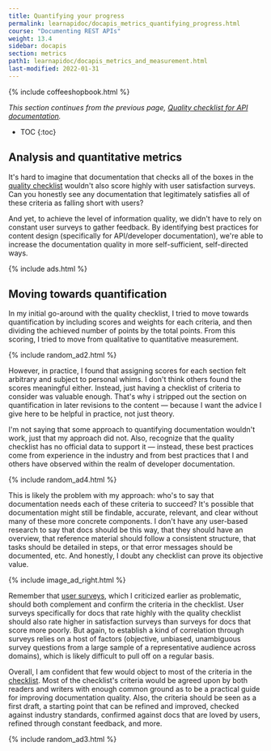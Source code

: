 ```yaml
---
title: Quantifying your progress
permalink: learnapidoc/docapis_metrics_quantifying_progress.html
course: "Documenting REST APIs"
weight: 13.4
sidebar: docapis
section: metrics
path1: learnapidoc/docapis_metrics_and_measurement.html
last-modified: 2022-01-31
---
```


{% include coffeeshopbook.html %}

*This section continues from the previous page, [Quality checklist for API documentation](docapis_quality_checklist.html).*

* TOC
{:toc}  

## Analysis and quantitative metrics

It's hard to imagine that documentation that checks all of the boxes in the [quality checklist](docapis_quality_checklist.html) wouldn't also score highly with user satisfaction surveys. Can you honestly see any documentation that legitimately satisfies all of these criteria as falling short with users?

And yet, to achieve the level of information quality, we didn't have to rely on constant user surveys to gather feedback. By identifying best practices for content design (specifically for API/developer documentation), we're able to increase the documentation quality in more self-sufficient, self-directed ways.

{% include ads.html %}

## Moving towards quantification

In my initial go-around with the quality checklist, I tried to move towards quantification by including scores and weights for each criteria, and then dividing the achieved number of points by the total points. From this scoring, I tried to move from qualitative to quantitative measurement.

{% include random_ad2.html %}

However, in practice, I found that assigning scores for each section felt arbitrary and subject to personal whims. I don't think others found the scores meaningful either. Instead, just having a checklist of criteria to consider was valuable enough. That's why i stripped out the section on quantification in later revisions to the content &mdash; because I want the advice I give here to be helpful in practice, not just theory.

I'm not saying that some approach to quantifying documentation wouldn't work, just that my approach did not. Also, recognize that the quality checklist has no official data to support it &mdash; instead, these best practices come from experience in the industry and from best practices that I and others have observed within the realm of developer documentation.

{% include random_ad4.html %}

This is likely the problem with my approach: who's to say that documentation needs each of these criteria to succeed? It's possible that documentation might still be findable, accurate, relevant, and clear without many of these more concrete components. I don't have any user-based research to say that docs should be this way, that they should have an overview, that reference material should follow a consistent structure, that tasks should be detailed in steps, or that error messages should be documented, etc. And honestly, I doubt any checklist can prove its objective value.

{% include image_ad_right.html %}

Remember that [user surveys](docapis_measuring_impact.html), which I criticized earlier as problematic, should both complement and confirm the criteria in the checklist. User surveys specifically for docs that rate highly with the quality checklist should also rate higher in satisfaction surveys than surveys for docs that score more poorly. But again, to establish a kind of correlation through surveys relies on a host of factors (objective, unbiased, unambiguous survey questions from a large sample of a representative audience across domains), which is likely difficult to pull off on a regular basis.

Overall, I am confident that few would object to most of the criteria in the [checklist](docapis_quality_checklist.html). Most of the checklist's criteria would be agreed upon by both readers and writers with enough common ground as to be a practical guide for improving documentation quality. Also, the criteria should be seen as a first draft, a starting point that can be refined and improved, checked against industry standards, confirmed against docs that are loved by users, refined through constant feedback, and more.

{% include random_ad3.html %}
